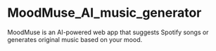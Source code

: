 # MoodMuse_AI_music_generator
MoodMuse is an AI-powered web app that suggests Spotify songs or generates original music based on your mood. 
